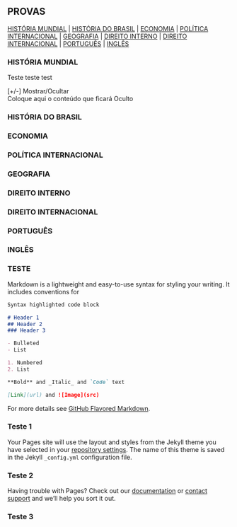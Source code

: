 ## PROVAS 
[HISTÓRIA MUNDIAL](https://concursado.github.io/diplomata/#historia-mundial) |
[HISTÓRIA DO BRASIL](https://concursado.github.io/diplomata/#historia-do-brasil) |
[ECONOMIA](https://concursado.github.io/diplomata/#economia) |
[POLÍTICA INTERNACIONAL](https://concursado.github.io/diplomata/#politica-internacional) |
[GEOGRAFIA](https://concursado.github.io/diplomata/#geografia) |
[DIREITO INTERNO](https://concursado.github.io/diplomata/#direito-interno) |
[DIREITO INTERNACIONAL](https://concursado.github.io/diplomata/#direito-internacional) |
[PORTUGUÊS](https://concursado.github.io/diplomata/#portugues) |
[INGLÊS](https://concursado.github.io/diplomata/#ingles)

### HISTÓRIA MUNDIAL

Teste
teste
test
<div class='ocultar'>
[+/-] Mostrar/Ocultar </div>
<div class='mostrar'>
Coloque aqui o conteúdo que ficará Oculto
</div>




### HISTÓRIA DO BRASIL


### ECONOMIA


### POLÍTICA INTERNACIONAL


### GEOGRAFIA


### DIREITO INTERNO



### DIREITO INTERNACIONAL


### PORTUGUÊS


### INGLÊS


### TESTE













Markdown is a lightweight and easy-to-use syntax for styling your writing. It includes conventions for

```markdown
Syntax highlighted code block

# Header 1
## Header 2
### Header 3

- Bulleted
- List

1. Numbered
2. List

**Bold** and _Italic_ and `Code` text

[Link](url) and ![Image](src)
```

For more details see [GitHub Flavored Markdown](https://guides.github.com/features/mastering-markdown/).

### Teste 1

Your Pages site will use the layout and styles from the Jekyll theme you have selected in your [repository settings](https://github.com/concursado/diplomata/settings). The name of this theme is saved in the Jekyll `_config.yml` configuration file.

### Teste 2

Having trouble with Pages? Check out our [documentation](https://help.github.com/categories/github-pages-basics/) or [contact support](https://github.com/contact) and we’ll help you sort it out.

### Teste 3


